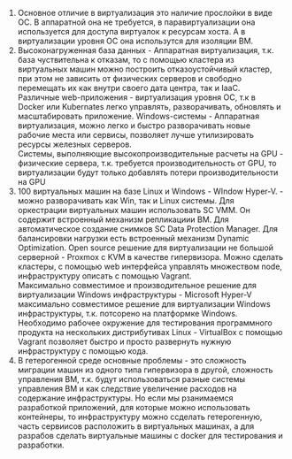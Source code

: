 1. Основное отличие в виртуализация это наличие прослойки в виде ОС. В аппаратной она не требуется,
в паравиртуализации она используется для доступа виртуалок к ресурсам хоста.
 А в виртуализации уровня ОС она использутся для изоляции ВМ.  
2. Высоконагруженная база данных - Аппаратная виртуализация, т.к. база чуствительна к отказам, то с помощью кластера из виртуальных машин можно построить отказоустойчивый кластер, при этом не зависить от физических серверов и свободно перемещать их как внутри своего дата центра, так и IaaC.  
Различные web-приложения - виртуализация уровня ОС, т.к в Docker или Kubernates легко управлять, разворачивать, обновлять и масштабировать приложение.
Windows-системы - Аппаратная виртуализация, можно легко и быстро разворачивать новые рабочие места или сервисы, позволяет лучше утилизировать ресурсы железных серверов.  
Системы, выполняющие высокопроизводительные расчеты на GPU - физические сервера, т.к. требуется производительность от GPU, то виртуализации будут только добавлять потери производительности на GPU
3. 100 виртуальных машин на базе Linux и Windows - WIndow Hyper-V. - можно разворачивать как Win, так и Linux системы. Для оркестрации виртуальных машин использовать SC VMM. Он содержит встроенный механизм репликациии ВМ. Для автоматическое создание снимков SC Data Protection Manager. Для балансировки нагрузки есть встроенный механизм Dynamic Optimization. 
Open source решение для виртуализации не большой серверной - Proxmox c KVM в качестве гипервизора. Можно сделать кластеры, с помощью web интерфейса управлять множеством node, инфраструктуру описать с помощью Vagrant.  
Максимально совместимое и производительное решение для виртуализации Windows инфраструктуры - Microsoft Hyper-V максимально совместимое решение для виртуализации Windows инфраструктуры, т.к. потсорено на платформке Windows.  
Необходимо рабочее окружение для тестирования программного продукта на нескольких дистрибутивах Linux - VirtualBox с помощью Vagrant позволяет быстро и просто развернуть нужную инфраструктуру с помощью кода.
4. В гетерогенной среде основные проблемы - это сложность миграции машин из одного типа гипервизора в другой, сложность управления ВМ, т.к. будут использоваться разные системы управления ВМ и как следствие увеличение расходов на содержание инфраструктуры. Но если мы рзанимаемся разработкой приложений, для которые можно использовать контейнеры, то инфраструктуру можно ссделать гетерогенную, часть сервиисов расположить в виртуальных машинах, а для разрабов сделать виртуальные машины с docker для тестирования и разработки.

